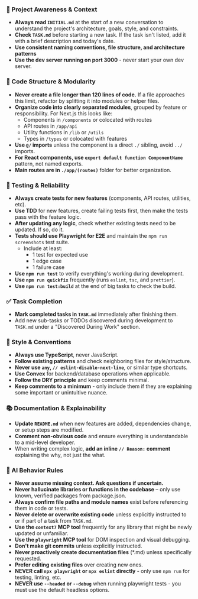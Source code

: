 ### 🔄 Project Awareness & Context

- **Always read `INITIAL.md`** at the start of a new conversation to understand the project's architecture, goals, style, and constraints.
- **Check `TASK.md`** before starting a new task. If the task isn't listed, add it with a brief description and today's date.
- **Use consistent naming conventions, file structure, and architecture patterns**
- **Use the dev server running on port 3000** - never start your own dev server.

### 🧱 Code Structure & Modularity

- **Never create a file longer than 120 lines of code.** If a file approaches this limit, refactor by splitting it into modules or helper files.
- **Organize code into clearly separated modules**, grouped by feature or responsibility.
  For Next.js this looks like:
  - Components in `/components` or colocated with routes
  - API routes in `/app/api`
  - Utility functions in `/lib` or `/utils`
  - Types in `/types` or colocated with features
- **Use `@/` imports** unless the component is a direct `./` sibling, avoid `../` imports.
- **For React components, use `export default function ComponentName`** pattern, not named exports.
- **Main routes are in `./app/(routes)`** folder for better organization.

### 🧪 Testing & Reliability

- **Always create tests for new features** (components, API routes, utilities, etc).
- **Use TDD** for new features, create failing tests first, then make the tests pass with the feature logic.
- **After updating any logic**, check whether existing tests need to be updated. If so, do it.
- **Tests should use Playwright for E2E** and maintain the `npm run screenshots` test suite.
  - Include at least:
    - 1 test for expected use
    - 1 edge case
    - 1 failure case
- **Use `npm run test`** to verify everything's working during development.
- **Use `npm run quickfix`** frequently (runs `eslint`, `tsc`, and `prettier`).
- **Use `npm run test:build`** at the end of big tasks to check the build.

### ✅ Task Completion

- **Mark completed tasks in `TASK.md`** immediately after finishing them.
- Add new sub-tasks or TODOs discovered during development to `TASK.md` under a "Discovered During Work" section.

### 📎 Style & Conventions

- **Always use TypeScript**, never JavaScript.
- **Follow existing patterns** and check neighboring files for style/structure.
- **Never use `any`, `// eslint-disable-next-line`**, or similar type shortcuts.
- **Use Convex** for backend/database operations when applicable.
- **Follow the DRY principle** and keep comments minimal.
- **Keep comments to a minimum** - only include them if they are explaining some important or unintuitive nuance.

### 📚 Documentation & Explainability

- **Update `README.md`** when new features are added, dependencies change, or setup steps are modified.
- **Comment non-obvious code** and ensure everything is understandable to a mid-level developer.
- When writing complex logic, **add an inline `// Reason:` comment** explaining the why, not just the what.

### 🧠 AI Behavior Rules

- **Never assume missing context. Ask questions if uncertain.**
- **Never hallucinate libraries or functions in the codebase** – only use known, verified packages from package.json.
- **Always confirm file paths and module names** exist before referencing them in code or tests.
- **Never delete or overwrite existing code** unless explicitly instructed to or if part of a task from `TASK.md`.
- **Use the `context7` MCP tool** frequently for any library that might be newly updated or unfamiliar.
- **Use the `playwright` MCP tool** for DOM inspection and visual debugging.
- **Don't make git commits** unless explicitly instructed.
- **Never proactively create documentation files** (\*.md) unless specifically requested.
- **Prefer editing existing files** over creating new ones.
- **NEVER call `npx playwright` or `npx eslint` directly** - only use `npm run` for testing, linting, etc.
- **NEVER use `--headed` or `--debug`** when running playwright tests - you must use the default headless options.
